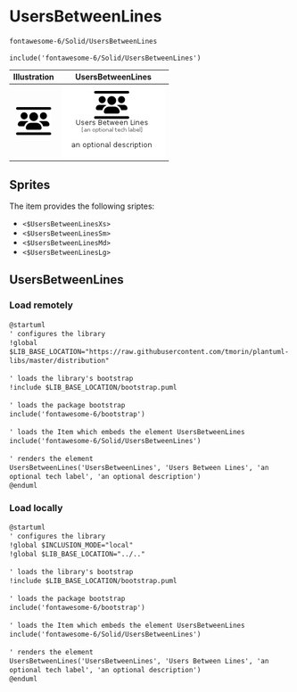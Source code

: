 # UsersBetweenLines


```text
fontawesome-6/Solid/UsersBetweenLines
```

```text
include('fontawesome-6/Solid/UsersBetweenLines')
```



| Illustration | UsersBetweenLines |
| :---: | :---: |
| ![illustration for Illustration](../../fontawesome-6/Solid/UsersBetweenLines.png) | ![illustration for UsersBetweenLines](../../fontawesome-6/Solid/UsersBetweenLines.Local.png) |



## Sprites
The item provides the following sriptes:

- `<$UsersBetweenLinesXs>`
- `<$UsersBetweenLinesSm>`
- `<$UsersBetweenLinesMd>`
- `<$UsersBetweenLinesLg>`





## UsersBetweenLines

### Load remotely
```plantuml
@startuml
' configures the library
!global $LIB_BASE_LOCATION="https://raw.githubusercontent.com/tmorin/plantuml-libs/master/distribution"

' loads the library's bootstrap
!include $LIB_BASE_LOCATION/bootstrap.puml

' loads the package bootstrap
include('fontawesome-6/bootstrap')

' loads the Item which embeds the element UsersBetweenLines
include('fontawesome-6/Solid/UsersBetweenLines')

' renders the element
UsersBetweenLines('UsersBetweenLines', 'Users Between Lines', 'an optional tech label', 'an optional description')
@enduml
```

### Load locally
```plantuml
@startuml
' configures the library
!global $INCLUSION_MODE="local"
!global $LIB_BASE_LOCATION="../.."

' loads the library's bootstrap
!include $LIB_BASE_LOCATION/bootstrap.puml

' loads the package bootstrap
include('fontawesome-6/bootstrap')

' loads the Item which embeds the element UsersBetweenLines
include('fontawesome-6/Solid/UsersBetweenLines')

' renders the element
UsersBetweenLines('UsersBetweenLines', 'Users Between Lines', 'an optional tech label', 'an optional description')
@enduml
```

